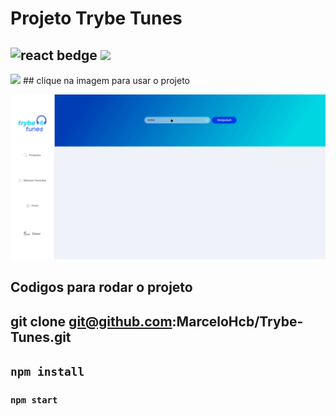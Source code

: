 # Projeto Trybe Tunes
## <img src="https://img.shields.io/badge/React-20232A?style=for-the-badge&logo=react&logoColor=61DAFB" alt="react bedge"> <img src="https://img.shields.io/badge/React_Router-CA4245?style=for-the-badge&logo=react-router&logoColor=white"> 
<img src="https://img.shields.io/badge/CSS-239120?&style=for-the-badge&logo=css3&logoColor=white">
## clique na imagem para usar o projeto

[<img src="./exe.gif" atl="exemplo do projeto"/>](https://trybetunesmclo.netlify.app/)


## Codigos para  rodar o projeto

## git clone git@github.com:MarceloHcb/Trybe-Tunes.git
## `npm install`
### `npm start`
